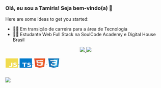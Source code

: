 ### Olá, eu sou a Tamiris! Seja bem-vindo(a) 👋

Here are some ideas to get you started:

- 👩‍💻 Em transição de carreira para a área de Tecnologia
- 👩‍🎓 Estudante Web Full Stack na SoulCode Academy e Digital House Brasil

<div align="center">
  <a href="https://github.com/tamirisrgarcia">
  <img height="180em" src="https://github-readme-stats.vercel.app/api?username=tamirisrgarcia&show_icons=true&theme=dracula&include_all_commits=true&count_private=true"/>
  <img height="180em" src="https://github-readme-stats.vercel.app/api/top-langs/?username=tamirisrgarcia&layout=compact&langs_count=7&theme=dracula"/>
</div>
<div style="display: inline_block"><br>
  <img align="center" alt="Tami-Js" height="30" width="40" src="https://raw.githubusercontent.com/devicons/devicon/master/icons/javascript/javascript-plain.svg">
  <img align="center" alt="Tami-Ts" height="30" width="40" src="https://raw.githubusercontent.com/devicons/devicon/master/icons/typescript/typescript-plain.svg">
   <img align="center" alt="Tami-HTML" height="30" width="40" src="https://raw.githubusercontent.com/devicons/devicon/master/icons/html5/html5-original.svg">
  <img align="center" alt="Tami-CSS" height="30" width="40" src="https://raw.githubusercontent.com/devicons/devicon/master/icons/css3/css3-original.svg">
</div>

##
<div>
 <a href="https://www.linkedin.com/in/tamirisrezendegarciacosta" target="_blank"><img src="https://img.shields.io/badge/-LinkedIn-%230077B5?style=for-the-badge&logo=linkedin&logoColor=white" target="_blank"></a> 
</div>
